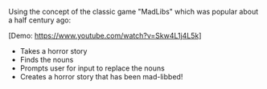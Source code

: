 Using the concept of the classic game "MadLibs" which was popular about a half century ago:

[Demo: https://www.youtube.com/watch?v=Skw4L1j4L5k]

- Takes a horror story
- Finds the nouns
- Prompts user for input to replace the nouns
- Creates a horror story that has been mad-libbed!
